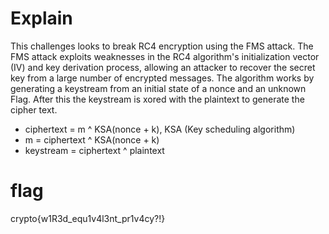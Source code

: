 # Explain
This challenges looks to break RC4 encryption using the FMS attack. The FMS attack exploits weaknesses in the RC4 algorithm's initialization vector (IV) and key derivation process, allowing an attacker to recover the secret key from a large number of encrypted messages. The algorithm works by generating a keystream from an initial state of a nonce and an unknown Flag. After this the keystream is xored with the plaintext to generate the cipher text.
 - ciphertext = m ^ KSA(nonce + k), KSA (Key scheduling algorithm)
 - m = ciphertext ^ KSA(nonce + k)
 - keystream = ciphertext ^ plaintext

# flag
crypto{w1R3d_equ1v4l3nt_pr1v4cy?!}
